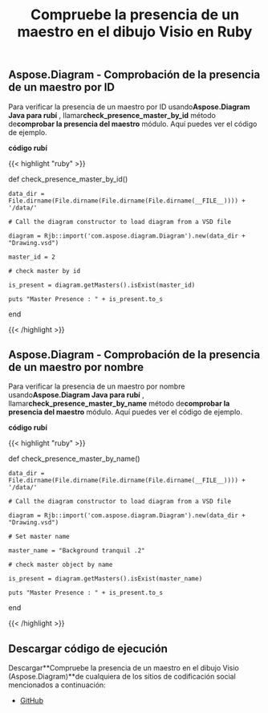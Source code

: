 ﻿---
title: Compruebe la presencia de un maestro en el dibujo Visio en Ruby
type: docs
weight: 10
url: /es/java/check-presence-of-a-master-in-the-visio-drawing-in-ruby/
---
## **Aspose.Diagram - Comprobación de la presencia de un maestro por ID**
 Para verificar la presencia de un maestro por ID usando**Aspose.Diagram Java para rubí** , llamar**check_presence_master_by_id** método de**comprobar la presencia del maestro** módulo. Aquí puedes ver el código de ejemplo.

**código rubí**

{{< highlight "ruby" >}}

 def check_presence_master_by_id()

    data_dir = File.dirname(File.dirname(File.dirname(File.dirname(__FILE__)))) + '/data/'

    # Call the diagram constructor to load diagram from a VSD file

    diagram = Rjb::import('com.aspose.diagram.Diagram').new(data_dir + "Drawing.vsd")

    master_id = 2

    # check master by id

    is_present = diagram.getMasters().isExist(master_id)

    puts "Master Presence : " + is_present.to_s

end

{{< /highlight >}}
## **Aspose.Diagram - Comprobación de la presencia de un maestro por nombre**
 Para verificar la presencia de un maestro por nombre usando**Aspose.Diagram Java para rubí** , llamar**check_presence_master_by_name** método de**comprobar la presencia del maestro** módulo. Aquí puedes ver el código de ejemplo.

**código rubí**

{{< highlight "ruby" >}}

 def check_presence_master_by_name()

    data_dir = File.dirname(File.dirname(File.dirname(File.dirname(__FILE__)))) + '/data/'

    # Call the diagram constructor to load diagram from a VSD file

    diagram = Rjb::import('com.aspose.diagram.Diagram').new(data_dir + "Drawing.vsd")

    # Set master name

    master_name = "Background tranquil .2"

    # check master object by name

    is_present = diagram.getMasters().isExist(master_name)

    puts "Master Presence : " + is_present.to_s

end

{{< /highlight >}}
## **Descargar código de ejecución**
 Descargar**Compruebe la presencia de un maestro en el dibujo Visio (Aspose.Diagram)**de cualquiera de los sitios de codificación social mencionados a continuación:

- [GitHub](https://github.com/asposediagram/Aspose.Diagram-for-Java/blob/master/Plugins/Aspose_Diagram_Java_for_Ruby/lib/asposediagramjava/Masters/checkpresenceofmaster.rb)
